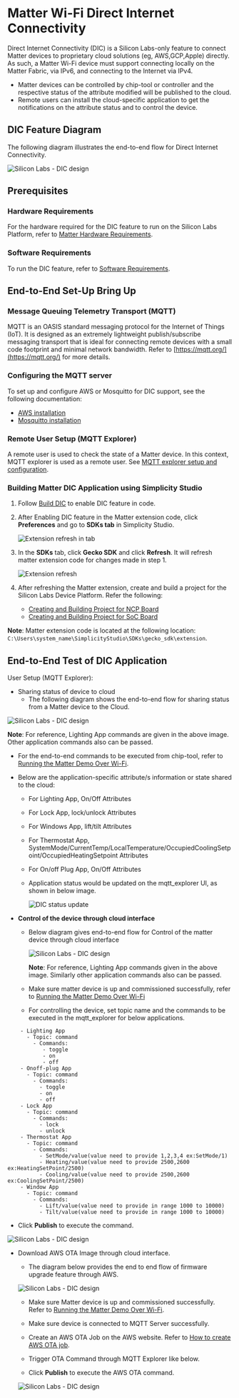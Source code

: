 # Matter Wi-Fi Direct Internet Connectivity

Direct Internet Connectivity (DIC) is a Silicon Labs-only feature to connect Matter devices to proprietary cloud solutions (eg, AWS,GCP,Apple) directly. As such, a Matter Wi-Fi device must support connecting locally on the Matter Fabric, via IPv6, and connecting to the Internet via IPv4.

- Matter devices can be controlled by chip-tool or controller and the respective status of the attribute modified will be published to the cloud.
- Remote users can install the cloud-specific application to get the notifications on the attribute status and to control the device.

## DIC Feature Diagram

The following diagram illustrates the end-to-end flow for Direct Internet Connectivity.

![Silicon Labs - DIC design](images/dic-flow.png)

## Prerequisites

### Hardware Requirements

For the hardware required for the DIC feature to run on the Silicon Labs Platform, refer to [Matter Hardware Requirements](/matter/<docspace-docleaf-version>/matter-prerequisites/hardware-requirements).

### Software Requirements

To run the DIC feature, refer to [Software Requirements](/matter/<docspace-docleaf-version>/matter-prerequisites/software-requirements).

## End-to-End Set-Up Bring Up

### Message Queuing Telemetry Transport (MQTT)

MQTT is an OASIS standard messaging protocol for the Internet of Things (IoT). It is designed as an extremely lightweight publish/subscribe messaging transport that is ideal for connecting remote devices with a small code footprint and minimal network bandwidth. Refer to [https://mqtt.org/](https://mqtt.org/) for more details.

### Configuring the MQTT server

To set up and configure AWS or Mosquitto for DIC support, see the following documentation:

- [AWS installation](./aws-configuration-registration.md)
- [Mosquitto installation](./mosquitto-setup.md)

### Remote User Setup (MQTT Explorer)

A remote user is used to check the state of a Matter device. In this context, MQTT explorer is used as a remote user. See [MQTT explorer setup and configuration](./mqtt-explorer-setup.md).

### Building Matter DIC Application using Simplicity Studio

1. Follow [Build DIC](./build-dic.md) to enable DIC feature in code.

2. After Enabling DIC feature in the Matter extension code, click **Preferences** and go to **SDKs tab** in Simplicity Studio.

    ![Extension refresh in tab](images/dic-extension-refresh.png)

3. In the **SDKs** tab, click  **Gecko SDK** and click **Refresh**. It will refresh matter extension code for changes made in step 1.

    ![Extension refresh](images/dic-extension-refresh-1.png)

4. After refreshing the Matter extension, create and build a project for the Silicon Labs Device Platform. Refer the following:

    - [Creating and Building Project for NCP Board](/matter/<docspace-docleaf-version>/matter-wifi-getting-started-example/getting-started-efx32-ncp#building-and-flashing-an-application)
    - [Creating and Building Project for SoC Board](/matter/<docspace-docleaf-version>/matter-wifi-getting-started-example/getting-started-with-soc#building-the-917-soc-matter-accessory-devices-using-simplicity-studio)

**Note**: Matter extension code is located at the following location: `C:\Users\system_name\SimplicityStudio\SDKs\gecko_sdk\extension`.

## End-to-End Test of DIC Application

User Setup (MQTT Explorer):

- Sharing status of device to cloud
  - The following diagram shows the end-to-end flow for sharing status from a Matter device to the Cloud.

![Silicon Labs - DIC design](images/dic-status-sharing.png)

  **Note**: For reference, Lighting App commands are given in the above image. Other application commands also can be passed.

- For the end-to-end commands to be executed from chip-tool, refer to [Running the Matter Demo Over Wi-Fi](/matter/<docspace-docleaf-version>/matter-wifi-run-demo).
- Below are the application-specific attribute/s information or state shared to the cloud:
  - For Lighting App, On/Off Attributes
  - For Lock App, lock/unlock Attributes
  - For Windows App, lift/tilt Attributes
  - For Thermostat App, SystemMode/CurrentTemp/LocalTemperature/OccupiedCoolingSetpoint/OccupiedHeatingSetpoint Attributes
  - For On/off Plug App, On/Off Attributes
  - Application status would be updated on the mqtt_explorer UI, as shown in below image.
  
      ![DIC status update](images/mqtt-explorer-4.png)

- **Control of the device through cloud interface**
  - Below diagram gives end-to-end flow for Control of the matter device through cloud interface
  
      ![Silicon Labs - DIC design](images/dic-control-part.png)

    **Note**: For reference, Lighting App commands given in the above image. Similarly other application commands also can be passed.

  - Make sure matter device is up and commissioned successfully, refer to [Running the Matter Demo Over Wi-Fi](/matter/<docspace-docleaf-version>/matter-wifi-run-demo)
  - For controlling the device, set topic name and the commands to be executed in the mqtt_explorer for below applications.

```shell
    - Lighting App
      - Topic: command
        - Commands:
           - toggle
           - on
           - off
    - Onoff-plug App
      - Topic: command
        - Commands:
          - toggle
          - on
          - off
    - Lock App
      - Topic: command
        - Commands:
          - lock
          - unlock
    - Thermostat App
      - Topic: command
        - Commands:
          - SetMode/value(value need to provide 1,2,3,4 ex:SetMode/1)
          - Heating/value(value need to provide 2500,2600 ex:HeatingSetPoint/2500)
          - Cooling/value(value need to provide 2500,2600 ex:CoolingSetPoint/2500)
    - Window App
      - Topic: command
        - Commands:
          - Lift/value(value need to provide in range 1000 to 10000)
          - Tilt/value(value need to provide in range 1000 to 10000)
```

- Click **Publish** to execute the command.

![Silicon Labs - DIC design](images/control-device-through-cloud.png)

- Download AWS OTA Image through cloud interface.
  
  - The diagram below provides the end to end flow of firmware upgrade feature through AWS.

  ![Silicon Labs - DIC design](images/dic-aws-ota.png)

  - Make sure Matter device is up and commissioned successfully. Refer to [Running the Matter Demo Over Wi-Fi](/matter/<docspace-docleaf-version>/matter-wifi-run-demo).
  
  - Make sure device is connected to MQTT Server successfully.
  
  - Create an AWS OTA Job on the AWS website. Refer to [How to create AWS OTA job](./aws-configuration-registration.md).
  
  - Trigger OTA Command through MQTT Explorer like below.
  
  - Click **Publish** to execute the AWS OTA command.
  
  ![Silicon Labs - DIC design](images/download-aws-ota-through-cloud.png)
